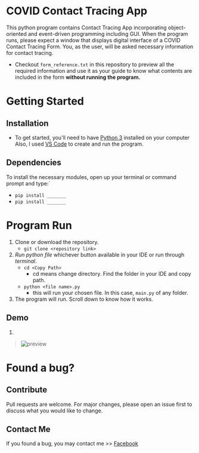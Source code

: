 # COVID Contact Tracing App
This python program contains Contact Tracing App incorporating object-oriented and event-driven programming including GUI. When the program runs, please expect a window that displays digital interface of a COVID Contact Tracing Form. You, as the user, will be asked necessary information for contact tracing. 
- Checkout ```form_reference.txt``` in this repository to preview all the required information and use it as your guide to know what contents are included in the form **without running the program.**

# Getting Started
## Installation
- To get started, you'll need to have [Python 3](https://www.python.org/downloads/) installed on your computer Also, I used [VS Code](https://code.visualstudio.com/download) to create and run the program.

## Dependencies
To install the necessary modules, open up your terminal or command prompt and type:`
- ```pip install _______```
- ```pip install _______```

# Program Run
1. Clone or download the repository.
    - ```git clone <repository link>```
2. *Run python file* whichever button available in your IDE or run through *terminal*.
    - ```cd <Copy Path>```
        - cd means change directory. Find the folder in your IDE and copy path.
    - ```python <file name>.py```
        - this will run your chosen file. In this case, ```main.py``` of any folder.
3. The program will run. Scroll down to know how it works.

## Demo
1. 

>![preview](__________png)


# Found a bug?
## Contribute
Pull requests are welcome. For major changes, please open an issue first to discuss what you would like to change.
## Contact Me
If you found a bug, you may contact me >>
[Facebook](https://www.facebook.com/irishcammagay1/)